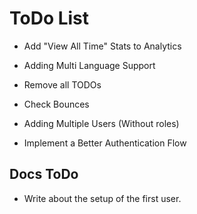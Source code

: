 # ToDo List

- Add "View All Time" Stats to Analytics
- Adding Multi Language Support
- Remove all TODOs
- Check Bounces

- Adding Multiple Users (Without roles)
- Implement a Better Authentication Flow

## Docs ToDo

- Write about the setup of the first user.
